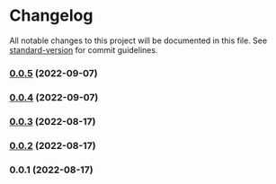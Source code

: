 # Changelog

All notable changes to this project will be documented in this file. See [standard-version](https://github.com/conventional-changelog/standard-version) for commit guidelines.

### [0.0.5](https://github.com/inbo/inbo-component-library/compare/v0.0.4...v0.0.5) (2022-09-07)

### [0.0.4](https://github.com/inbo/inbo-component-library/compare/v0.0.3...v0.0.4) (2022-09-07)

### [0.0.3](https://github.com/inbo/inbo-component-library/compare/v0.0.2...v0.0.3) (2022-08-17)

### [0.0.2](https://github.com/inbo/inbo-component-library/compare/v0.0.1...v0.0.2) (2022-08-17)

### 0.0.1 (2022-08-17)
